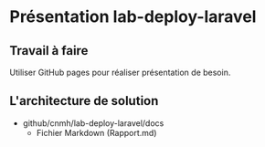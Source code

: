 # Présentation lab-deploy-laravel

## Travail à faire 
Utiliser GitHub pages pour réaliser présentation de besoin.

## L'architecture de solution 
- github/cnmh/lab-deploy-laravel/docs
  - Fichier Markdown (Rapport.md)